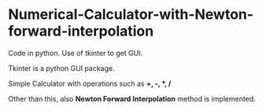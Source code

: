 # Numerical-Calculator-with-Newton-forward-interpolation
Code in python. Use of tkinter to get GUI.

Tkinter is a python GUI package.

Simple Calculator with operations such as **+, -, \*, /**

Other than this, also **Newton Forward Interpolation** method is implemented.
